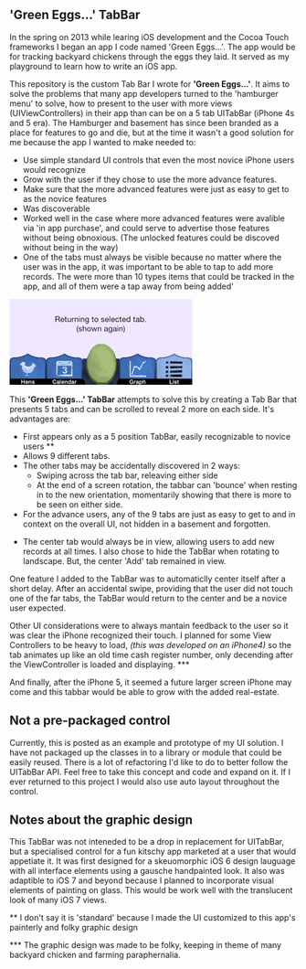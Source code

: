 'Green Eggs...' TabBar
------------------------

In the spring on 2013 while learing iOS development and the Cocoa Touch frameworks I began an app I code named 'Green Eggs...'.  The app would be for tracking backyard chickens through the eggs they laid. It served as my playground to learn how to write an iOS app.

This repository is the custom Tab Bar I wrote for **'Green Eggs...'**.  It aims to solve the problems that many app developers turned to the 'hamburger menu' to solve, how to present to the user with more views (UIViewControllers) in their app than can be on a 5 tab UITabBar (iPhone 4s and 5 era).  The Hamburger and basement has since been branded as a place for features to go and die, but at the time it wasn't a good solution for me because the app I wanted to make needed to:

* Use simple standard UI controls that even the most novice iPhone users would recognize
* Grow with the user if they chose to use the more advance features.
* Make sure that the more advanced features were just as easy to get to as the novice features
* Was discoverable
* Worked well in the case where more advanced features were avalible via 'in app purchase', and could serve to advertise those features without being obnoxious. (The unlocked features could be discoved without being in the way)
* One of the tabs must always be visible because no matter where the user was in the app, it was important to be able to tap to add more records. The were more than 10 types items that could be tracked in the app, and all of them were a tap away from being added'

![screenshot](https://raw.githubusercontent.com/briancordanyoung/Green-Eggs-TabBar/master/Green-Eggs-TabBar.gif)

This **'Green Eggs...' TabBar** attempts to solve this by creating a Tab Bar that presents 5 tabs and can be scrolled to reveal 2 more on each side.  It's advantages are:

* First appears only as a 5 position TabBar, easily recognizable to novice users ** 
* Allows 9 different tabs.
* The other tabs may be accidentally discovered in 2 ways: 
	* Swiping across the tab bar, releaving either side
	* At the end of a screen rotation, the tabbar can 'bounce' when resting in to the new orientation, momentarily showing that there is more to be seen on either side.
* For the advance users, any of the 9 tabs are just as easy to get to and in context on the overall UI, not hidden in a basement and forgotten.
<!-- * In keeping with the kitschiness of the app I hand a third discovery method planned. When there is very little data to be displayed, a animated illustration of a chicken would be visible behind/undernearth many on the table views in various view controllers on some tabs. The animated chicken would at times when the iphone ideal, peck at the egg, making the whole tabbar slightly shift and bounce back in to place. -->

* The center tab would always be in view, allowing users to add new records at all times.  I also chose to hide the TabBar when rotating to landscape.  But, the center 'Add' tab remained in view.

One feature I added to the TabBar was to automaticlly center itself after a short delay.  After an accidental swipe, providing that the user did not touch one of the far tabs, the TabBar would return to the center and be a novice user expected.

Other UI considerations were to always mantain feedback to the user so it was clear the iPhone recognized their touch.  I planned for some View Controllers to be heavy to load, *(this was developed on an iPhone4)* so the tab animates up like an old time cash register number, only decending after the ViewController is loaded and displaying. ***

And finally, after the iPhone 5, it seemed a future larger screen iPhone may come and this tabbar would be able to grow with the added real-estate.

Not a pre-packaged control
--------------------------------

Currently, this is posted as an example and prototype of my UI solution.  I have not packaged up the classes in to a library or module that could be easily reused.  There is a lot of refactoring I'd like to do to better follow the UITabBar API.  Feel free to take this concept and code and expand on it.  If I ever returned to this project I would also use auto layout throughout the control.

Notes about the graphic design
--------------------------------
This TabBar was not inteneded to be a drop in replacement for UITabBar, but a specialised control for a fun kitschy app marketed at a user that would appetiate it.  It was first designed for a skeuomorphic iOS 6 design lauguage with all interface elements using a gausche handpainted look.  It also was adaptible to iOS 7 and beyond because I planned to incorporate visual elements of painting on glass.  This would be work well with the translucent look of many iOS 7 views.


** I don't say it is 'standard' because I made the UI customized to this app's painterly and folky graphic design

*** The graphic design was made to be folky, keeping in theme of many backyard chicken and farming paraphernalia.